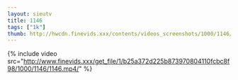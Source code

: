 ```yaml
--- 
layout: sieutv
title: 1146
tags: ["1k"]
thumb: http://hwcdn.finevids.xxx/contents/videos_screenshots/1000/1146/preview.mp4.jpg
---
```

{% include video src="http://www.finevids.xxx/get_file/1/b25a372d225b873970804110fcbc8f98/1000/1146/1146.mp4/" %} 

